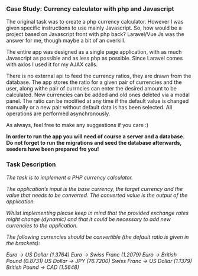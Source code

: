 <h3>Case Study: Currency calculator with php and Javascript</h3>

<p>The original task was to create a php currency calculator. However I was given specific instructions to use mainly Javascript. So, how would be a project based on Javascript front with php back? Laravel/Vue Js was the answer for me, though maybe a bit of an overkill.</p>
</p>The entire app was designed as a single page application, with as much Javascript as possible and as less php as possible. Since Laravel comes with axios I used it for my AJAX calls.</p>
<p>There is no external api to feed the currency ratios, they are drawn from the database. The app stores the ratio for a given pair of currencies and the user, along withe pair of currncies can enter the desired amount to be calculated. New currencies can be added and old ones deleted via a modal panel. The ratio can be modified at any time if the default value is changed manually or a new pair without default data is has been selected. All operations are performed asynchronously.</p>
</p>As always, feel free to make any suggestions if you care :)</p>

<p><strong>In order to run the app you will need of course a server and a database. Do not forget to run the migrations and seed the database afterwards, seeders have been prepared fro you!</strong></p>

<h3>Task Description</h3>
<em>
The task is to implement a PHP currency calculator.

The application’s input is the base currency, the target currency and the value that needs to be converted. The converted value is the output of the application.

Whilst implementing please keep in mind that the provided exchange rates might change (dynamic) and that it could be necessary to add new currencies to the application.

The following currencies should be convertible (the default ratio is given in the brackets):

Euro -> US Dollar (1.3764)
Euro -> Swiss Franc (1.2079)
Euro -> British Pound (0.8731)
US Dollar -> JPY (76.7200)
Swiss Franc -> US Dollar (1.1379)
British Pound -> CAD (1.5648)
</em>
